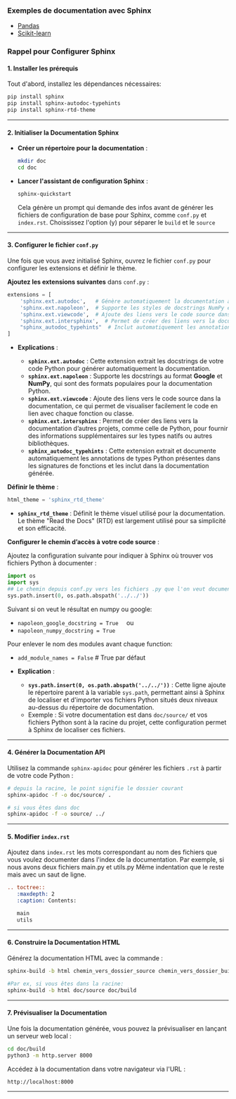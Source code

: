 ### Exemples de documentation avec Sphinx

- [Pandas](https://pandas.pydata.org/docs/)
- [Scikit-learn](https://scikit-learn.org/stable/)

### **Rappel pour Configurer Sphinx**

#### **1. Installer les prérequis**

Tout d'abord, installez les dépendances nécessaires:

```bash
pip install sphinx
pip install sphinx-autodoc-typehints
pip install sphinx-rtd-theme
```

---

#### **2. Initialiser la Documentation Sphinx**

- **Créer un répertoire pour la documentation** :
  ```bash
  mkdir doc
  cd doc
  ```

- **Lancer l'assistant de configuration Sphinx** :
  ```bash
  sphinx-quickstart
  ```
  Cela génère un prompt qui demande des infos avant de générer les fichiers de configuration de base pour Sphinx, comme `conf.py` et `index.rst`.
  Choississez l'option (y) pour séparer le `build` et le `source`

---

#### **3. Configurer le fichier `conf.py`**

Une fois que vous avez initialisé Sphinx, ouvrez le fichier `conf.py` pour configurer les extensions et définir le thème.

**Ajoutez les extensions suivantes** dans `conf.py` :

```python
extensions = [
    'sphinx.ext.autodoc',   # Génère automatiquement la documentation à partir des docstrings Python (par ex. palin.py)
    'sphinx.ext.napoleon',  # Supporte les styles de docstrings NumPy et Google
    'sphinx.ext.viewcode',  # Ajoute des liens vers le code source dans la documentation générée
    'sphinx.ext.intersphinx',  # Permet de créer des liens vers la documentation d'autres projets externes
    "sphinx_autodoc_typehints"  # Inclut automatiquement les annotations de types Python dans la documentation
]
```

- **Explications** :

  - **`sphinx.ext.autodoc`** : Cette extension extrait les docstrings de votre code Python pour générer automatiquement la documentation.
  - **`sphinx.ext.napoleon`** : Supporte les docstrings au format **Google** et **NumPy**, qui sont des formats populaires pour la documentation Python.
  - **`sphinx.ext.viewcode`** : Ajoute des liens vers le code source dans la documentation, ce qui permet de visualiser facilement le code en lien avec chaque fonction ou classe.
  - **`sphinx.ext.intersphinx`** : Permet de créer des liens vers la documentation d’autres projets, comme celle de Python, pour fournir des informations supplémentaires sur les types natifs ou autres bibliothèques.
  - **`sphinx_autodoc_typehints`** : Cette extension extrait et documente automatiquement les annotations de types Python présentes dans les signatures de fonctions et les inclut dans la documentation générée.

**Définir le thème** :

```python
html_theme = 'sphinx_rtd_theme'
```

- **`sphinx_rtd_theme`** : Définit le thème visuel utilisé pour la documentation. Le thème "Read the Docs" (RTD) est largement utilisé pour sa simplicité et son efficacité.

**Configurer le chemin d’accès à votre code source** :

Ajoutez la configuration suivante pour indiquer à Sphinx où trouver vos fichiers Python à documenter :

```python
import os
import sys
## Le chemin depuis conf.py vers les fichiers .py que l'on veut documenter.
sys.path.insert(0, os.path.abspath('../../'))
```

Suivant si on veut le résultat en numpy ou google:  
- `napoleon_google_docstring = True  `
  ou 
- `napoleon_numpy_docstring = True `

Pour enlever le nom des modules avant chaque function:
- `add_module_names = False` # True par défaut

- **Explication** :
  - **`sys.path.insert(0, os.path.abspath('../../'))`** : Cette ligne ajoute le répertoire parent à la variable `sys.path`, permettant ainsi à Sphinx de localiser et d'importer vos fichiers Python situés deux niveaux au-dessus du répertoire de documentation.
  - Exemple : Si votre documentation est dans `doc/source/` et vos fichiers Python sont à la racine du projet, cette configuration permet à Sphinx de localiser ces fichiers.

---

#### **4. Générer la Documentation API**

Utilisez la commande `sphinx-apidoc` pour générer les fichiers `.rst` à partir de votre code Python :

```bash
# depuis la racine, le point signifie le dossier courant
sphinx-apidoc -f -o doc/source/ .

# si vous êtes dans doc
sphinx-apidoc -f -o source/ ../
```

---

#### **5. Modifier `index.rst`**

Ajoutez dans `index.rst` les mots correspondant au nom des fichiers que vous voulez documenter dans l'index de la documentation. Par exemple, si nous avons deux fichiers main.py et utils.py
Même indentation que le reste mais avec un saut de ligne.
```rst
.. toctree::
   :maxdepth: 2
   :caption: Contents:

   main
   utils
```

---

#### **6. Construire la Documentation HTML**

Générez la documentation HTML avec la commande :

```bash
sphinx-build -b html chemin_vers_dossier_source chemin_vers_dossier_build

#Par ex, si vous êtes dans la racine:
sphinx-build -b html doc/source doc/build
```

---

#### **7. Prévisualiser la Documentation**

Une fois la documentation générée, vous pouvez la prévisualiser en lançant un serveur web local :

```bash
cd doc/build
python3 -m http.server 8000
```

Accédez à la documentation dans votre navigateur via l'URL :

```
http://localhost:8000
```

---

